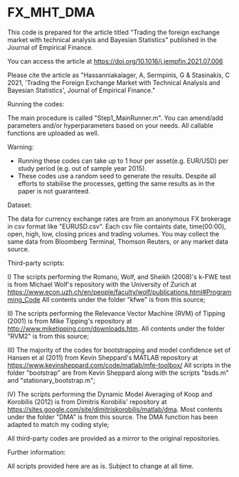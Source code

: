 # FX_MHT_DMA
This code is prepared for the article titled "Trading the foreign exchange market with technical analysis and Bayesian Statistics" published in the Journal of Empirical Finance.

You can access the article at https://doi.org/10.1016/j.jempfin.2021.07.006

Please cite the article as "Hassanniakalager, A, Sermpinis, G & Stasinakis, C 2021, 'Trading the Foreign Exchange Market with Technical Analysis and Bayesian Statistics', Journal of Empirical Finance."

Running the codes:

The main procedure is called "Step1_MainRunner.m". You can amend/add parameters and/or hyperparameters based on your needs. All callable functions are uploaded as well.

Warning:

- Running these codes can take up to 1 hour per asset(e.g. EUR/USD) per study period (e.g. out of sample year 2015).
- These codes use a random seed to generate the results. Despite all efforts to stabilise the processes, getting the same results as in the paper is not guaranteed. 

Dataset:

The data for currency exchange rates are from an anonymous FX brokerage in csv format like "EURUSD.csv". Each csv file containts date, time(00:00), open, high, low, closing prices and trading volumes. You may collect the same data from Bloomberg Terminal, Thomson Reuters, or any market data source. 

Third-party scripts:

I) The scripts performing the Romano, Wolf, and Sheikh (2008)'s k-FWE test is from Michael Wolf's repository with the University of Zurich at https://www.econ.uzh.ch/en/people/faculty/wolf/publications.html#Programming_Code All contents under the folder "kfwe" is from this source;

II) The scripts performing the Relevance Vector Machine (RVM) of Tipping (2001) is from Mike Tipping's repository at http://www.miketipping.com/downloads.htm. All contents under the folder "RVM2" is from this source; 

III) The majority of the codes for bootstrapping and model confidence set of Hansen et al (2011) from Kevin Sheppard's MATLAB repository at https://www.kevinsheppard.com/code/matlab/mfe-toolbox/ All scripts in the folder "bootstrap" are from Kevin Sheppard along with the scripts "bsds.m" and "stationary_bootstrap.m"; 

IV) The scripts performing the Dynamic Model Averaging of Koop and Korobilis (2012) is from Dimitris Korobilis' repository at https://sites.google.com/site/dimitriskorobilis/matlab/dma. Most contents under the folder "DMA" is from this source. The DMA function has been adapted to match my coding style;

All third-party codes are provided as a mirror to the original repositories. 

Further information:

All scripts provided here are as is. Subject to change at all time.
